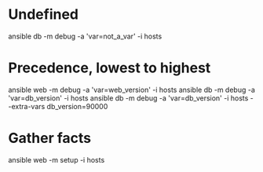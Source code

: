 # Undefined
ansible db -m debug -a 'var=not_a_var' -i hosts

# Precedence, lowest to highest
ansible web -m debug -a 'var=web_version' -i hosts
ansible db -m debug -a 'var=db_version' -i hosts
ansible db -m debug -a 'var=db_version' -i hosts --extra-vars db_version=90000

# Gather facts
ansible web -m setup -i hosts
